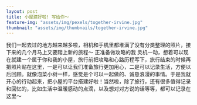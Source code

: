 ```yaml
---
layout: post
title: 小屋建好啦! 写给你～
feature-img: "assets/img/pexels/together-irvine.jpg"
thumbnail: "assets/img/thumbnails/together-irvine.jpg"
---
```


我们一起去过的地方越来越多啦，相机和手机里都堆满了没有分类整理的照片，接下来的几个月马上又要踏上新的旅程～ 正准备做攻略的我
灵机一动，想着可以现在就建一个属于你和我的小屋，旅行前把攻略和心路历程写下，旅行结束的时候再把照片贴在这里，一是可以让我们准备旅行更加用心，二是可以记录生活，方便以后回顾。就像泡菜小树一样，感觉是个可以一起做的、诚恳浪漫的事情。于是我就开心的行动起来，把小屋的平台搭建好啦！当然啦，除了旅行，还有很多值得记录和回忆的，比如生活中温暖感动的点滴，以及想对对方说的话等等，都可以记录在这里～